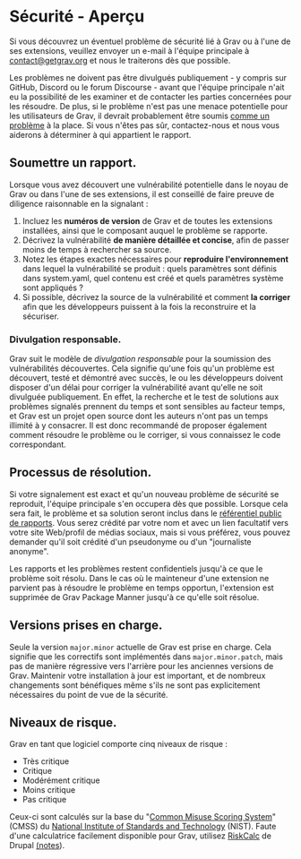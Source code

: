 <h1 class="rem">Sécurité - Aperçu</h1>

Si vous découvrez un éventuel problème de sécurité lié à Grav ou à l'une de ses extensions, veuillez envoyer un e-mail à l'équipe principale à [contact@getgrav.org](mailto:contact@getgrav.org) et nous le traiterons dès que possible.

Les problèmes ne doivent pas être divulgués publiquement - y compris sur GitHub, Discord ou le forum Discourse - avant que l'équipe principale n'ait eu la possibilité de les examiner et de contacter les parties concernées pour les résoudre. De plus, si le problème n'est pas une menace potentielle pour les utilisateurs de Grav, il devrait probablement être soumis [comme un problème](https://github.com/getgrav/grav/blob/develop/CONTRIBUTING.md#bug-reports) à la place. Si vous n'êtes pas sûr, contactez-nous et nous vous aiderons à déterminer à qui appartient le rapport.

<h2 id="Soumettre un rapport">Soumettre un rapport.
<a href="#Soumettre un rapport" class="toc-anchor after"></a></h2>

Lorsque vous avez découvert une vulnérabilité potentielle dans le noyau de Grav ou dans l'une de ses extensions, il est conseillé de faire preuve de diligence raisonnable en la signalant :

1. Incluez les **numéros de version** de Grav et de toutes les extensions installées, ainsi que le composant auquel le problème se rapporte.
2. Décrivez la vulnérabilité **de manière détaillée et concise**, afin de passer moins de temps à rechercher sa source.
3. Notez les étapes exactes nécessaires pour **reproduire l'environnement** dans lequel la vulnérabilité se produit : quels paramètres sont définis dans system.yaml, quel contenu est créé et quels paramètres système sont appliqués ?
4. Si possible, décrivez la source de la vulnérabilité et comment **la corriger** afin que les développeurs puissent à la fois la reconstruire et la sécuriser.

<h3 id="Divulgation responsable">Divulgation responsable.
<a href="#Divulgation responsable" class="toc-anchor after"></a></h3>

Grav suit le modèle de *divulgation responsable* pour la soumission des vulnérabilités découvertes. Cela signifie qu'une fois qu'un problème est découvert, testé et démontré avec succès, le ou les développeurs doivent disposer d'un délai pour corriger la vulnérabilité avant qu'elle ne soit divulguée publiquement. En effet, la recherche et le test de solutions aux problèmes signalés prennent du temps et sont sensibles au facteur temps, et Grav est un projet open source dont les auteurs n'ont pas un temps illimité à y consacrer. Il est donc recommandé de proposer également comment résoudre le problème ou le corriger, si vous connaissez le code correspondant.

<h2 id="Processus de résolution">Processus de résolution.
<a href="#Processus de résolution" class="toc-anchor after"></a></h2>

Si votre signalement est exact et qu'un nouveau problème de sécurité se reproduit, l'équipe principale s'en occupera dès que possible. Lorsque cela sera fait, le problème et sa solution seront inclus dans le [référentiel public de rapports](/securite-rapport). Vous serez crédité par votre nom et avec un lien facultatif vers votre site Web/profil de médias sociaux, mais si vous préférez, vous pouvez demander qu'il soit crédité d'un pseudonyme ou d'un "journaliste anonyme".

Les rapports et les problèmes restent confidentiels jusqu'à ce que le problème soit résolu. Dans le cas où le mainteneur d'une extension ne parvient pas à résoudre le problème en temps opportun, l'extension est supprimée de Grav Package Manner jusqu'à ce qu'elle soit résolue.

<h2 id="Versions prises en charge">Versions prises en charge.
<a href="#Versions prises en charge" class="toc-anchor after"></a></h2>

Seule la version `major.minor` actuelle de Grav est prise en charge. Cela signifie que les correctifs sont implémentés dans `major.minor.patch`, mais pas de manière régressive vers l'arrière pour les anciennes versions de Grav. Maintenir votre installation à jour est important, et de nombreux changements sont bénéfiques même s'ils ne sont pas explicitement nécessaires du point de vue de la sécurité.

<h2 id="Niveaux de risque">Niveaux de risque.
<a href="#Niveaux de risque" class="toc-anchor after"></a></h2>

Grav en tant que logiciel comporte cinq niveaux de risque :

* Très critique
* Critique
* Modérément critique
* Moins critique
* Pas critique

Ceux-ci sont calculés sur la base du "[Common Misuse Scoring System](https://www.nist.gov/news-events/news/2012/07/software-features-and-inherent-risks-nists-guide-rating-software)" (CMSS) du [National Institute of Standards and Technology](https://www.nist.gov/) (NIST). Faute d'une calculatrice facilement disponible pour Grav, utilisez [RiskCalc](https://security.drupal.org/riskcalc) de Drupal [(notes](https://www.mydropwizard.com/blog/understanding-drupal-security-advisories-risk-calculator)).


